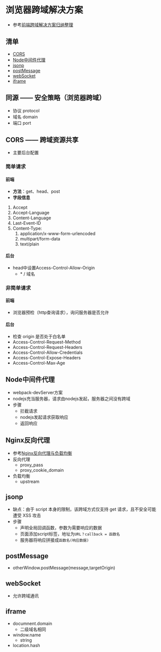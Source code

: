 #  浏览器跨域解决方案
* 参考[前端跨域解决方案归纳整理](#https://juejin.cn/post/6861553339994374157)

## 清单
* [CORS](#CORS)
* [Node中间件代理](#Node中间件代理)
* [jsonp](#jsonp)
* [postMessage](#postMessage)
* [webSocket](#webSocket)
* [iframe](#iframe)

## 同源 —— 安全策略（浏览器跨域）
* 协议 protocol
* 域名 domain
* 端口 port

## CORS —— 跨域资源共享
* 主要后台配置        
### 简单请求
#### 前端
* **方法**：get、head、post
* **字段信息**
1. Accept
2. Accept-Language
3. Content-Language
4. Last-Event-ID
5. Content-Type:
     1. application/x-www-form-urlencoded
	  2. multipart/form-data
	  3. text/plain
     
#### 后台
* head中设置Access-Control-Allow-Origin
    * \* / 域名
### 非简单请求
#### 前端
* 浏览器预检（http查询请求），询问服务器是否允许
#### 后台
* 检查 origin 是否处于白名单
* Access-Control-Request-Method
* Access-Control-Request-Headers
* Access-Control-Allow-Credentials
* Access-Control-Expose-Headers
* Access-Control-Max-Age

## Node中间件代理
* webpack-devServer方案
* nodejs充当服务器，请求由nodejs发起，服务器之间没有跨域
* 步骤
   * 拦截请求
   * nodejs发起请求获取响应
   * 返回响应

## Nginx反向代理
* 参考[Nginx反向代理与负载均衡](https://juejin.cn/post/6844903619465068551)
* 反向代理
   * proxy_pass
   * proxy_cookie_domain 
* 负载均衡
   * upstream

## jsonp
* 缺点：由于 script 本身的限制，该跨域方式仅支持 get 请求，且不安全可能遭受 XSS 攻击
* 步骤
   * 声明全局回调函数，参数为需要响应的数据
   * 页面添加script标签，地址为`URL？callback = 函数名`
   * 服务器将响应拼接成`函数名(响应数据)`

## postMessage
* otherWindow.postMessage(message,targetOrigin)

## webSocket
* 允许跨域通讯

## iframe
* documnent.domain
    * 二级域名相同
* window.name
    * string
* location.hash